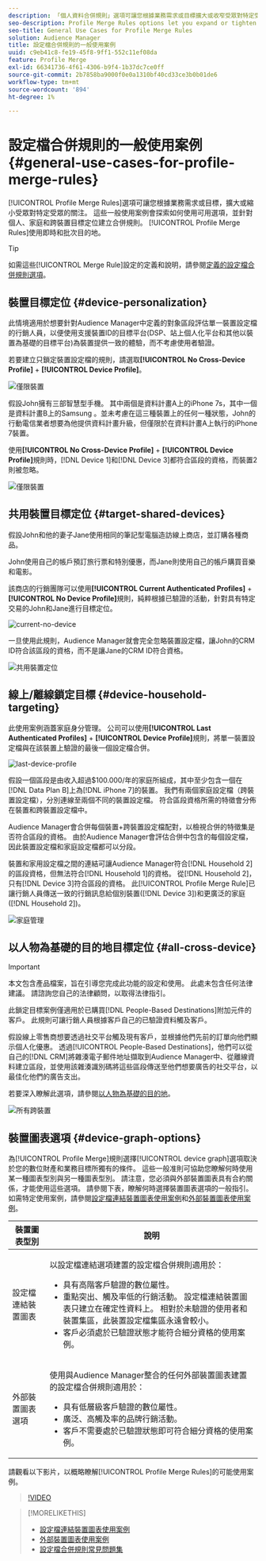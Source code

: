 ```yaml
---
description: 「個人資料合併規則」選項可讓您根據業務需求或目標擴大或收窄受眾對特定受眾的關注。 這些一般使用案例會探索如何使用可用選項，並針對個人、家庭和跨裝置目標定位建立合併規則。
seo-description: Profile Merge Rules options let you expand or tighten audience focus on specific audiences based on business needs or goals. These general use cases explore how to use available options and create merge rules for individual, household, and cross-device targeting.
seo-title: General Use Cases for Profile Merge Rules
solution: Audience Manager
title: 設定檔合併規則的一般使用案例
uuid: c9eb41c8-fe19-45f8-9ff1-552c11ef08da
feature: Profile Merge
exl-id: 66341736-4f61-4306-b9f4-1b37dc7ce0ff
source-git-commit: 2b7858ba9000f0e0a1310bf40cd33ce3b0b01de6
workflow-type: tm+mt
source-wordcount: '894'
ht-degree: 1%

---
```


# 設定檔合併規則的一般使用案例 {#general-use-cases-for-profile-merge-rules}

[!UICONTROL Profile Merge Rules]選項可讓您根據業務需求或目標，擴大或縮小受眾對特定受眾的關注。 這些一般使用案例會探索如何使用可用選項，並針對個人、家庭和跨裝置目標定位建立合併規則。 [!UICONTROL Profile Merge Rules]使用即時和批次目的地。

>[!TIP]
>
>如需這些[!UICONTROL Merge Rule]設定的定義和說明，請參閱[定義的設定檔合併規則選項](merge-rule-definitions.md)。

## 裝置目標定位 {#device-personalization}

此情境適用於想要針對Audience Manager中定義的對象區段評估單一裝置設定檔的行銷人員，以便使用支援裝置ID的目標平台(DSP、站上個人化平台和其他以裝置為基礎的目標平台)為裝置提供一致的體驗，而不考慮使用者驗證。

若要建立只鎖定裝置設定檔的規則，請選取&#x200B;**[!UICONTROL No Cross-Device Profile]** + **[!UICONTROL Device Profile]**。

![僅限裝置](assets/device-only.png)

假設John擁有三部智慧型手機。 其中兩個是資料計畫A上的iPhone 7s，其中一個是資料計畫B上的Samsung 。並未考慮在這三種裝置上的任何一種狀態，John的行動電信業者想要為他提供資料計畫升級，但僅限於在資料計畫A上執行的iPhone 7裝置。

使用&#x200B;**[!UICONTROL No Cross-Device Profile]** + **[!UICONTROL Device Profile]**&#x200B;規則時，[!DNL Device 1]和[!DNL Device 3]都符合區段的資格，而裝置2則被忽略。

![僅限裝置](assets/device-management.png)

## 共用裝置目標定位 {#target-shared-devices}

假設John和他的妻子Jane使用相同的筆記型電腦造訪線上商店，並訂購各種商品。

John使用自己的帳戶預訂旅行票和特別優惠，而Jane則使用自己的帳戶購買音樂和電影。

該商店的行銷團隊可以使用&#x200B;**[!UICONTROL Current Authenticated Profiles]** + **[!UICONTROL No Device Profile]**&#x200B;規則，純粹根據已驗證的活動，針對具有特定交易的John和Jane進行目標定位。

![current-no-device](assets/current-no-device.png)

一旦使用此規則，Audience Manager就會完全忽略裝置設定檔，讓John的CRM ID符合該區段的資格，而不是讓Jane的CRM ID符合資格。

![共用裝置定位](assets/shared-device-targeting.png)

## 線上/離線鎖定目標 {#device-household-targeting}

此使用案例涵蓋家庭身分管理。 公司可以使用&#x200B;**[!UICONTROL Last Authenticated Profiles]** + **[!UICONTROL Device Profile]**&#x200B;規則，將單一裝置設定檔與在該裝置上驗證的最後一個設定檔合併。

![last-device-profile](assets/last-device-profile.png)

假設一個區段是由收入超過$100.000/年的家庭所組成，其中至少包含一個在[!DNL Data Plan B]上為[!DNL iPhone 7]的裝置。 我們有兩個家庭設定檔（跨裝置設定檔），分別連線至兩個不同的裝置設定檔。 符合區段資格所需的特徵會分佈在裝置和跨裝置設定檔中。

Audience Manager會合併每個裝置+跨裝置設定檔配對，以檢視合併的特徵集是否符合區段的資格。 由於Audience Manager會評估合併中包含的每個設定檔，因此裝置設定檔和家庭設定檔都可以分段。

裝置和家用設定檔之間的連結可讓Audience Manager符合[!DNL Household 2]的區段資格，但無法符合[!DNL Household 1]的資格。 從[!DNL Household 2]，只有[!DNL Device 3]符合區段的資格。 此[!UICONTROL Profile Merge Rule]已讓行銷人員傳送一致的行銷訊息給個別裝置([!DNL Device 3])和更廣泛的家庭([!DNL Household 2])。

![家庭管理](assets/household-management.png)

## 以人物為基礎的目的地目標定位 {#all-cross-device}

>[!IMPORTANT]
>
>本文包含產品檔案，旨在引導您完成此功能的設定和使用。 此處未包含任何法律建議。 請諮詢您自己的法律顧問，以取得法律指引。

此鎖定目標案例僅適用於已購買[!DNL People-Based Destinations]附加元件的客戶。 此規則可讓行銷人員根據客戶自己的已驗證資料觸及客戶。

假設線上零售商想要透過社交平台觸及現有客戶，並根據他們先前的訂單向他們顯示個人化優惠。 透過[!UICONTROL People-Based Destinations]，他們可以從自己的[!DNL CRM]將雜湊電子郵件地址擷取到Audience Manager中、從離線資料建立區段，並使用該雜湊識別碼將這些區段傳送至他們想要廣告的社交平台，以最佳化他們的廣告支出。

若要深入瞭解此選項，請參閱[以人物為基礎的目的地](../destinations/people-based-destinations-overview.md)。

![所有跨裝置](assets/all-cross-device.png)

## 裝置圖表選項 {#device-graph-options}

為[!UICONTROL Profile Merge]規則選擇[!UICONTROL device graph]選項取決於您的數位財產和業務目標所獨有的條件。 這些一般准則可協助您瞭解何時使用某一種圖表型別與另一種圖表型別。 請注意，您必須與外部裝置圖表具有合約關係，才能使用這些選項。 請參閱下表，瞭解何時選擇裝置圖表選項的一般指引。 如需特定使用案例，請參閱[設定檔連結裝置圖表使用案例](profile-link-use-case.md)和[外部裝置圖表使用案例](external-graph-use-cases.md)。

<table id="table_66D9152D4FF040A186003272D456625D"> 
 <thead> 
  <tr> 
   <th colname="col1" class="entry"> 裝置圖表型別 </th> 
   <th colname="col2" class="entry"> 說明 </th> 
  </tr>
 </thead>
 <tbody> 
  <tr> 
   <td colname="col1"> <p><span class="wintitle">設定檔連結裝置圖表</span> </p> </td> 
   <td colname="col2"> <p>以<span class="wintitle">設定檔連結</span>選項建置的<span class="wintitle">設定檔合併</span>規則適用於： </p> <p> 
     <ul id="ul_FF44FA894BB2448887C8EDA9C8407EF9"> 
      <li id="li_E22505210C664FE6A9AA7C61244B36DA">具有高階客戶驗證的數位屬性。 </li> 
      <li id="li_BE7112EE611E4DEB95B5C0A2852BFA97">重點突出、觸及率低的行銷活動。 <span class="wintitle">設定檔連結</span>裝置圖表只建立在確定性資料上。 相對於未驗證的使用者和裝置集區，此裝置設定檔集區永遠會較小。 </li> 
      <li id="li_5FD9E936A72A4EFE80E694FA2E08E385">客戶必須處於已驗證狀態才能符合細分資格的使用案例。 </li> 
     </ul> </p> </td> 
  </tr> 
  <tr> 
   <td colname="col1"> <p>外部裝置圖表選項 </p> </td> 
   <td colname="col2"> <p>使用與<span class="keyword">Audience Manager</span>整合的任何外部裝置圖表建置的<span class="wintitle">設定檔合併</span>規則適用於： </p> <p> 
     <ul id="ul_D76D773988604A619FA4A3BF37F910F0"> 
      <li id="li_969A0755A9E34CBEB2F7331C137B9A26">具有低層級客戶驗證的數位屬性。 </li> 
      <li id="li_AC78C8B4AD5340FFAC44FE851096C6A6">廣泛、高觸及率的品牌行銷活動。 </li> 
      <li id="li_14AEC54CE34440889A3A36324EC6F497">客戶不需要處於已驗證狀態即可符合細分資格的使用案例。 </li> 
     </ul> </p> </td> 
  </tr> 
 </tbody> 
</table>

請觀看以下影片，以概略瞭解[!UICONTROL Profile Merge Rules]的可能使用案例。

>[!VIDEO](https://video.tv.adobe.com/v/28975/)

>[!MORELIKETHIS]
>
>* [設定檔連結裝置圖表使用案例](profile-link-use-case.md)
>* [外部裝置圖表使用案例](external-graph-use-cases.md)
>* [設定檔合併規則常見問題集](../../faq/faq-profile-merge.md)
